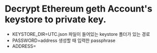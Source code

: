 # Decrypt Ethereum geth Account's keystore to private key.

- KEYSTORE_DIR=UTC.json 파일이 들어있는 keystore 폴더가 있는 경로
- PASSWORD=address 생성할 때 입력한 passphrase
- ADDRESS=

